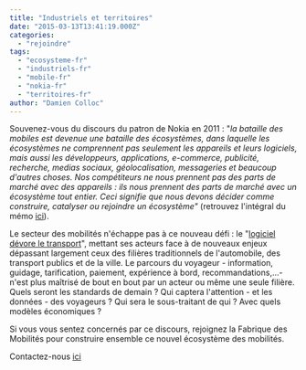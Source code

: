 ```yaml
---
title: "Industriels et territoires"
date: "2015-03-13T13:41:19.000Z"
categories: 
  - "rejoindre"
tags: 
  - "ecosysteme-fr"
  - "industriels-fr"
  - "mobile-fr"
  - "nokia-fr"
  - "territoires-fr"
author: "Damien Colloc"
---
```


Souvenez-vous du discours du patron de Nokia en 2011 : "_la bataille des mobiles est devenue une bataille des écosystèmes, dans laquelle les écosystèmes ne comprennent pas seulement les appareils et leurs logiciels, mais aussi les développeurs, applications, e-commerce, publicité, recherche, medias sociaux, géolocalisation, messageries et beaucoup d'autres choses. Nos compétiteurs ne nous prennent pas des parts de marché avec des appareils : ils nous prennent des parts de marché avec un écosystème tout entier. Ceci signifie que nous devons décider comme construire, catalyser ou rejoindre un écosystème"_ (retrouvez l'intégral du mémo [ici](http://15marches.fr/numerique/votre-plateforme-brule-t-elle)).

Le secteur des mobilités n'échappe pas à ce nouveau défi : le "[logiciel dévore le transport](http://www.wsj.com/articles/SB10001424053111903480904576512250915629460)", mettant ses acteurs face à de nouveaux enjeux dépassant largement ceux des filières traditionnels de l'automobile, des transport publics et de la ville. Le parcours du voyageur - information, guidage, tarification, paiement, expérience à bord, recommandations,...- n'est plus maîtrisé de bout en bout par un acteur ou même une seule filière. Quels seront les standards de demain ? Qui captera l'attention - et les données - des voyageurs ? Qui sera le sous-traitant de qui ? Avec quels modèles économiques ?

Si vous vous sentez concernés par ce discours, rejoignez la Fabrique des Mobilités pour construire ensemble ce nouvel écosystème des mobilités.

Contactez-nous [ici](mailto:gabriel@lafabriquedesmobilites.fr "message à Gabriel Plassat")
